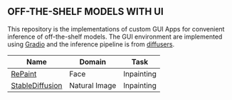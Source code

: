 ## OFF-THE-SHELF MODELS WITH UI

This repository is the implementations of custom GUI Apps for convenient inference of off-the-shelf models.
The GUI environment are implemented using [Gradio](https://gradio.app/) and 
the inference pipeline is from [diffusers](https://github.com/huggingface/diffusers).


| Name  | Domain   | Task   |
|-------------- | -------------- | -------------- |
| [RePaint](https://arxiv.org/abs/2201.09865)    | Face     | Inpainting |
| [StableDiffusion](https://arxiv.org/abs/2112.10752)    | Natural Image |  Inpainting  |
